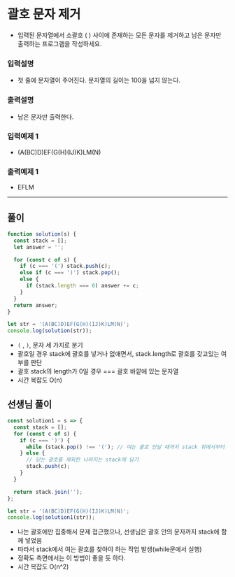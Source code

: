 # 괄호 문자 제거

- 입력된 문자열에서 소괄호 ( ) 사이에 존재하는 모든 문자를 제거하고 남은 문자만 출력하는 프로그램을 작성하세요.

### 입력설명

- 첫 줄에 문자열이 주어진다. 문자열의 길이는 100을 넘지 않는다.

### 출력설명

- 남은 문자만 출력한다.

### 입력예제 1

- (A(BC)D)EF(G(H)(IJ)K)LM(N)

### 출력예제 1

- EFLM

---

## 풀이

```js
function solution(s) {
  const stack = [];
  let answer = '';

  for (const c of s) {
    if (c === '(') stack.push(c);
    else if (c === ')') stack.pop();
    else {
      if (stack.length === 0) answer += c;
    }
  }
  return answer;
}

let str = '(A(BC)D)EF(G(H)(IJ)K)LM(N)';
console.log(solution(str));
```

- `(` , `)`, 문자 세 가지로 분기
- 괄호일 경우 stack에 괄호를 넣거나 없애면서, stack.length로 괄호를 갖고있는 여부를 판단
- 괄호 stack의 length가 0일 경우 === 괄호 바깥에 있는 문자열
- 시간 복잡도 O(n)

## 선생님 풀이

```js
const solution1 = s => {
  const stack = [];
  for (const c of s) {
    if (c === ')') {
      while (stack.pop() !== '('); // 여는 괄호 만날 때까지 stack 위에서부터 pop
    } else {
      // 닫는 괄호를 제외한 나머지는 stack에 담기
      stack.push(c);
    }
  }

  return stack.join('');
};

let str = '(A(BC)D)EF(G(H)(IJ)K)LM(N)';
console.log(solution1(str));
```

- 나는 괄호에만 집중해서 문제 접근했으나, 선생님은 괄호 안의 문자까지 stack에 함께 넣었음
- 따라서 stack에서 여는 괄호를 찾아야 하는 작업 발생(while문에서 실행)
- 정확도 측면에서는 이 방법이 좋을 듯 하다.
- 시간 복잡도 O(n^2)